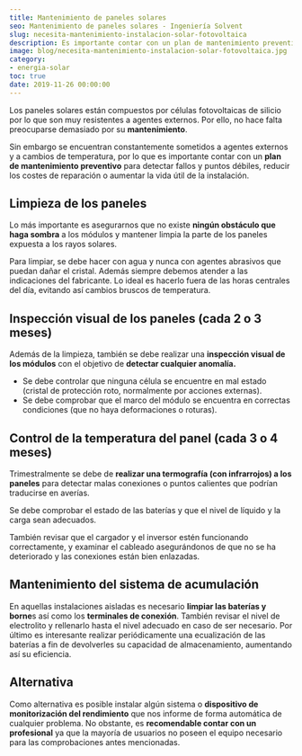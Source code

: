 ```yaml
---
title: Mantenimiento de paneles solares
seo: Mantenimiento de paneles solares - Ingeniería Solvent
slug: necesita-mantenimiento-instalacion-solar-fotovoltaica
description: Es importante contar con un plan de mantenimiento preventivo para detectar fallos y puntos débiles, reducir los costes de reparación...
image: blog/necesita-mantenimiento-instalacion-solar-fotovoltaica.jpg
category:
- energia-solar
toc: true
date: 2019-11-26 00:00:00
---
```

Los paneles solares están compuestos por células fotovoltaicas de silicio por lo que son muy resistentes a agentes externos. Por ello, no hace falta preocuparse demasiado por su **mantenimiento**.

Sin embargo se encuentran constantemente sometidos a agentes externos y a cambios de temperatura, por lo que es importante contar con un **plan de mantenimiento preventivo** para detectar fallos y puntos débiles, reducir los costes de reparación o aumentar la vida útil de la instalación.

## Limpieza de los paneles

Lo más importante es asegurarnos que no existe **ningún obstáculo que haga sombra** a los módulos y mantener limpia la parte de los paneles expuesta a los rayos solares.

Para limpiar, se debe hacer con agua y nunca con agentes abrasivos que puedan dañar el cristal. Además siempre debemos atender a las indicaciones del fabricante. Lo ideal es hacerlo fuera de las horas centrales del día, evitando así cambios bruscos de temperatura.

## Inspección visual de los paneles (cada 2 o 3 meses)

Además de la limpieza, también se debe realizar una **inspección visual de los módulos** con el objetivo de **detectar cualquier anomalía.**

- Se debe controlar que ninguna célula se encuentre en mal estado (cristal de protección roto, normalmente por acciones externas).
- Se debe comprobar que el marco del módulo se encuentra en correctas condiciones (que no haya deformaciones o roturas).

## Control de la temperatura del panel (cada 3 o 4 meses)

Trimestralmente se debe de **realizar una termografía (con infrarrojos) a los paneles** para detectar malas conexiones o puntos calientes que podrían traducirse en averías.

Se debe comprobar el estado de las baterías y que el nivel de líquido y la carga sean adecuados.

También revisar que el cargador y el inversor estén funcionando correctamente, y examinar el cableado asegurándonos de que no se ha deteriorado y las conexiones están bien enlazadas.

## Mantenimiento del sistema de acumulación

En aquellas instalaciones aisladas es necesario **limpiar las baterías y borne**s así como los **terminales de conexión**. También revisar el nivel de electrolito y rellenarlo hasta el nivel adecuado en caso de ser necesario. Por último es interesante realizar periódicamente una ecualización de las baterías a fin de devolverles su capacidad de almacenamiento, aumentando así su eficiencia.

## Alternativa

Como alternativa es posible instalar algún sistema o **dispositivo de monitorización del rendimiento** que nos informe de forma automática de cualquier problema. No obstante, es **recomendable contar con un profesional** ya que la mayoría de usuarios no poseen el equipo necesario para las comprobaciones antes mencionadas.
